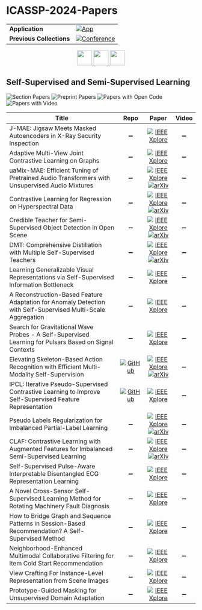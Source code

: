 # ICASSP-2024-Papers

<table>
    <tr>
        <td><strong>Application</strong></td>
        <td>
            <a href="https://huggingface.co/spaces/DmitryRyumin/NewEraAI-Papers" style="float:left;">
                <img src="https://img.shields.io/badge/🤗-NewEraAI--Papers-FFD21F.svg" alt="App" />
            </a>
        </td>
    </tr>
    <tr>
        <td><strong>Previous Collections</strong></td>
        <td>
            <a href="https://github.com/DmitryRyumin/ICASSP-2023-24-Papers/blob/main/README_2023.md">
                <img src="http://img.shields.io/badge/ICASSP-2023-0073AE.svg" alt="Conference">
            </a>
        </td>
    </tr>
</table>

<div align="center">
    <a href="https://github.com/DmitryRyumin/ICASSP-2023-24-Papers/blob/main/sections/2024/main/AASP-L4.md">
        <img src="https://cdn.jsdelivr.net/gh/DmitryRyumin/NewEraAI-Papers@main/images/left.svg" width="40" alt="" />
    </a>
    <a href="https://github.com/DmitryRyumin/ICASSP-2023-24-Papers/">
        <img src="https://cdn.jsdelivr.net/gh/DmitryRyumin/NewEraAI-Papers@main/images/home.svg" width="40" alt="" />
    </a>
    <a href="https://github.com/DmitryRyumin/ICASSP-2023-24-Papers/blob/main/sections/2024/main/SLP-L8.md">
        <img src="https://cdn.jsdelivr.net/gh/DmitryRyumin/NewEraAI-Papers@main/images/right.svg" width="40" alt="" />
    </a>
</div>

## Self-Supervised and Semi-Supervised Learning

![Section Papers](https://img.shields.io/badge/Section%20Papers-19-42BA16) ![Preprint Papers](https://img.shields.io/badge/Preprint%20Papers-7-b31b1b) ![Papers with Open Code](https://img.shields.io/badge/Papers%20with%20Open%20Code-2-1D7FBF) ![Papers with Video](https://img.shields.io/badge/Papers%20with%20Video-0-FF0000)

| **Title** | **Repo** | **Paper** | **Video** |
|-----------|:--------:|:---------:|:---------:|
| J-MAE: Jigsaw Meets Masked Autoencoders in X-Ray Security Inspection | :heavy_minus_sign: | [![IEEE Xplore](https://img.shields.io/badge/IEEE-10448091-E4A42C.svg)](https://ieeexplore.ieee.org/document/10448091) | :heavy_minus_sign: |
| Adaptive Multi-View Joint Contrastive Learning on Graphs | :heavy_minus_sign: | [![IEEE Xplore](https://img.shields.io/badge/IEEE-10447431-E4A42C.svg)](https://ieeexplore.ieee.org/document/10447431) | :heavy_minus_sign: |
| uaMix-MAE: Efficient Tuning of Pretrained Audio Transformers with Unsupervised Audio Mixtures | :heavy_minus_sign: | [![IEEE Xplore](https://img.shields.io/badge/IEEE-10446342-E4A42C.svg)](https://ieeexplore.ieee.org/document/10446342) <br /> [![arXiv](https://img.shields.io/badge/arXiv-2403.09579-b31b1b.svg)](https://arxiv.org/abs/2403.09579) | :heavy_minus_sign: |
| Contrastive Learning for Regression on Hyperspectral Data | :heavy_minus_sign: | [![IEEE Xplore](https://img.shields.io/badge/IEEE-10447980-E4A42C.svg)](https://ieeexplore.ieee.org/document/10447980) <br /> [![arXiv](https://img.shields.io/badge/arXiv-2403.17014-b31b1b.svg)](https://arxiv.org/abs/2403.17014) | :heavy_minus_sign: |
| Credible Teacher for Semi-Supervised Object Detection in Open Scene | :heavy_minus_sign: | [![IEEE Xplore](https://img.shields.io/badge/IEEE-10446485-E4A42C.svg)](https://ieeexplore.ieee.org/document/10446485) <br /> [![arXiv](https://img.shields.io/badge/arXiv-2401.00695-b31b1b.svg)](https://arxiv.org/abs/2401.00695) | :heavy_minus_sign: |
| DMT: Comprehensive Distillation with Multiple Self-Supervised Teachers | :heavy_minus_sign: | [![IEEE Xplore](https://img.shields.io/badge/IEEE-10446419-E4A42C.svg)](https://ieeexplore.ieee.org/document/10446419) <br /> [![arXiv](https://img.shields.io/badge/arXiv-2312.11938-b31b1b.svg)](https://arxiv.org/abs/2312.11938) | :heavy_minus_sign: |
| Learning Generalizable Visual Representations via Self-Supervised Information Bottleneck | :heavy_minus_sign: | [![IEEE Xplore](https://img.shields.io/badge/IEEE-10446545-E4A42C.svg)](https://ieeexplore.ieee.org/document/10446545) | :heavy_minus_sign: |
| A Reconstruction-Based Feature Adaptation for Anomaly Detection with Self-Supervised Multi-Scale Aggregation | :heavy_minus_sign: | [![IEEE Xplore](https://img.shields.io/badge/IEEE-10446766-E4A42C.svg)](https://ieeexplore.ieee.org/document/10446766) | :heavy_minus_sign: |
| Search for Gravitational Wave Probes - A Self-Supervised Learning for Pulsars Based on Signal Contexts | :heavy_minus_sign: | [![IEEE Xplore](https://img.shields.io/badge/IEEE-10446944-E4A42C.svg)](https://ieeexplore.ieee.org/document/10446944) | :heavy_minus_sign: |
| Elevating Skeleton-Based Action Recognition with Efficient Multi-Modality Self-Supervision | [![GitHub](https://img.shields.io/github/stars/desehuileng0o0/IKEM?style=flat)](https://github.com/desehuileng0o0/IKEM) | [![IEEE Xplore](https://img.shields.io/badge/IEEE-10447178-E4A42C.svg)](https://ieeexplore.ieee.org/document/10447178) <br /> [![arXiv](https://img.shields.io/badge/arXiv-2309.12009-b31b1b.svg)](https://arxiv.org/abs/2309.12009) | :heavy_minus_sign: |
| IPCL: Iterative Pseudo-Supervised Contrastive Learning to Improve Self-Supervised Feature Representation | [![GitHub](https://img.shields.io/github/stars/SonalKumar95/IPCL?style=flat)](https://github.com/SonalKumar95/IPCL) | [![IEEE Xplore](https://img.shields.io/badge/IEEE-10447607-E4A42C.svg)](https://ieeexplore.ieee.org/document/10447607) | :heavy_minus_sign: |
| Pseudo Labels Regularization for Imbalanced Partial-Label Learning | :heavy_minus_sign: | [![IEEE Xplore](https://img.shields.io/badge/IEEE-10448034-E4A42C.svg)](https://ieeexplore.ieee.org/document/10448034) <br /> [![arXiv](https://img.shields.io/badge/arXiv-2303.03946-b31b1b.svg)](https://arxiv.org/abs/2303.03946) | :heavy_minus_sign: |
| CLAF: Contrastive Learning with Augmented Features for Imbalanced Semi-Supervised Learning | :heavy_minus_sign: | [![IEEE Xplore](https://img.shields.io/badge/IEEE-10446881-E4A42C.svg)](https://ieeexplore.ieee.org/document/10446881) <br /> [![arXiv](https://img.shields.io/badge/arXiv-2312.09598-b31b1b.svg)](https://arxiv.org/abs/2312.09598) | :heavy_minus_sign: |
| Self-Supervised Pulse-Aware Interpretable Disentangled ECG Representation Learning | :heavy_minus_sign: | [![IEEE Xplore](https://img.shields.io/badge/IEEE-10447945-E4A42C.svg)](https://ieeexplore.ieee.org/document/10447945) | :heavy_minus_sign: |
| A Novel Cross-Sensor Self-Supervised Learning Method for Rotating Machinery Fault Diagnosis | :heavy_minus_sign: | [![IEEE Xplore](https://img.shields.io/badge/IEEE-10447960-E4A42C.svg)](https://ieeexplore.ieee.org/document/10447960) | :heavy_minus_sign: |
| How to Bridge Graph and Sequence Patterns in Session-Based Recommendation? A Self-Supervised Method | :heavy_minus_sign: | [![IEEE Xplore](https://img.shields.io/badge/IEEE-10445864-E4A42C.svg)](https://ieeexplore.ieee.org/document/10445864) | :heavy_minus_sign: |
| Neighborhood-Enhanced Multimodal Collaborative Filtering for Item Cold Start Recommendation | :heavy_minus_sign: | [![IEEE Xplore](https://img.shields.io/badge/IEEE-10446911-E4A42C.svg)](https://ieeexplore.ieee.org/document/10446911) | :heavy_minus_sign: |
| View Crafting For Instance-Level Representation from Scene Images | :heavy_minus_sign: | [![IEEE Xplore](https://img.shields.io/badge/IEEE-10448043-E4A42C.svg)](https://ieeexplore.ieee.org/document/10448043) | :heavy_minus_sign: |
| Prototype-Guided Masking for Unsupervised Domain Adaptation | :heavy_minus_sign: | [![IEEE Xplore](https://img.shields.io/badge/IEEE-10447415-E4A42C.svg)](https://ieeexplore.ieee.org/document/10447415) | :heavy_minus_sign: |